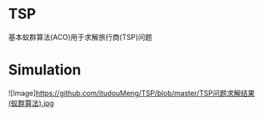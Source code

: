 # TSP
基本蚁群算法(ACO)用于求解旅行商(TSP)问题

# Simulation
![Image]https://github.com/itudouMeng/TSP/blob/master/TSP问题求解结果(蚁群算法).jpg
